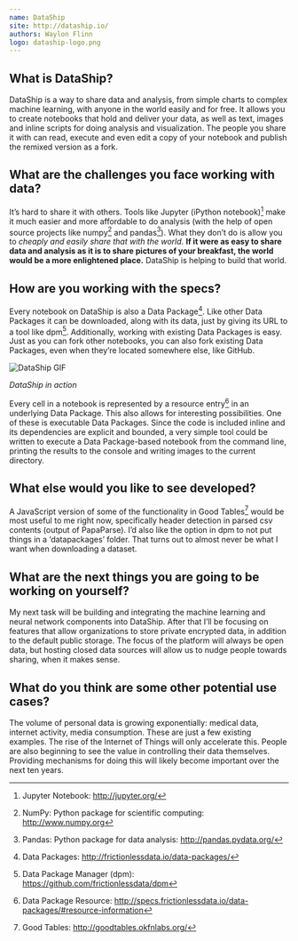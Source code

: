 ```yaml
---
name: DataShip
site: http://dataship.io/
authors: Waylon Flinn
logo: dataship-logo.png
---
```


## What is DataShip?

DataShip is a way to share data and analysis, from simple charts to
complex machine learning, with anyone in the world easily and for
free. It allows you to create notebooks that hold and deliver your
data, as well as text, images and inline scripts for doing analysis
and visualization. The people you share it with can read, execute and
even edit a copy of your notebook and publish the remixed version as a
fork.

## What are the challenges you face working with data?

It’s hard to share it with others. Tools like Jupyter (iPython
notebook)[^jupyter] make it much easier and more affordable to do
analysis (with the help of open source projects like numpy[^numpy] and
pandas[^pandas]). What they don’t do is allow you to *cheaply and
easily share that with the world*. **If it were as easy to share data
and analysis as it is to share pictures of your breakfast, the world
would be a more enlightened place.** DataShip is helping to build that
world.

## How are you working with the specs?

Every notebook on DataShip is also a Data Package[^datapackage]. Like
other Data Packages it can be downloaded, along with its data, just by
giving its URL to a tool like dpm[^dpm]. Additionally, working with
existing Data Packages is easy. Just as you can fork other notebooks,
you can also fork existing Data Packages, even when they’re located
somewhere else, like GitHub.

![DataShip GIF](/img/case-studies/dataship.gif)

*DataShip in action*

Every cell in a notebook is represented by a resource entry[^resource]
in an underlying Data Package. This also allows for interesting
possibilities. One of these is executable Data Packages. Since the
code is included inline and its dependencies are explicit and bounded,
a very simple tool could be written to execute a Data Package-based
notebook from the command line, printing the results to the console
and writing images to the current directory.

## What else would you like to see developed?

A JavaScript version of some of the functionality in Good
Tables[^goodtables] would be most useful to me right now, specifically
header detection in parsed csv contents (output of PapaParse). I’d
also like the option in dpm to not put things in a ‘datapackages’
folder. That turns out to almost never be what I want when downloading
a dataset.

## What are the next things you are going to be working on yourself?

My next task will be building and integrating the machine learning and
neural network components into DataShip. After that I’ll be focusing
on features that allow organizations to store private encrypted data,
in addition to the default public storage. The focus of the platform
will always be open data, but hosting closed data sources will allow
us to nudge people towards sharing, when it makes sense.

## What do you think are some other potential use cases?

The volume of personal data is growing exponentially: medical data,
internet activity, media consumption. These are just a few existing
examples. The rise of the Internet of Things will only accelerate
this. People are also beginning to see the value in controlling their
data themselves. Providing mechanisms for doing this will likely
become important over the next ten years.

[^jupyter]: Jupyter Notebook: <http://jupyter.org/>
[^resource]: Data Package Resource: <http://specs.frictionlessdata.io/data-packages/#resource-information>
[^numpy]: NumPy: Python package for scientific computing: <http://www.numpy.org>
[^pandas]: Pandas: Python package for data analysis: <http://pandas.pydata.org/>
[^datapackage]: Data Packages: <http://frictionlessdata.io/data-packages/>
[^dpm]: Data Package Manager (dpm): <https://github.com/frictionlessdata/dpm>
[^goodtables]: Good Tables: <http://goodtables.okfnlabs.org/>
